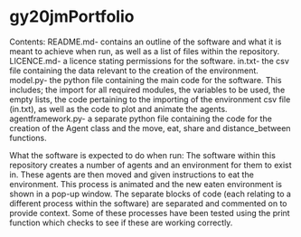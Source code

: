 # gy20jmPortfolio

Contents:
README.md- contains an outline of the software and what it is meant to achieve when run, as well as a list of files within the repository.
LICENCE.md- a licence stating permissions for the software.
in.txt- the csv file containing the data relevant to the creation of the environment.
model.py- the python file containing the main code for the software. This includes; the import for all required modules, the variables to be used, the empty lists, the code pertaining to
the importing of the environment csv file (in.txt), as well as the code to plot and animate the agents.
agentframework.py- a separate python file containing the code for the creation of the Agent class and the move, eat, share and distance_between functions.

What the software is expected to do when run:
The software within this repository creates a number of agents and an environment for them to exist in. These agents are then moved and given instructions to eat the environment. This
process is animated and the new eaten environment is shown in a pop-up window. The separate blocks of code (each relating to a different process within the software) are separated and
commented on to provide context. Some of these processes have been tested using the print function which checks to see if these are working correctly.
